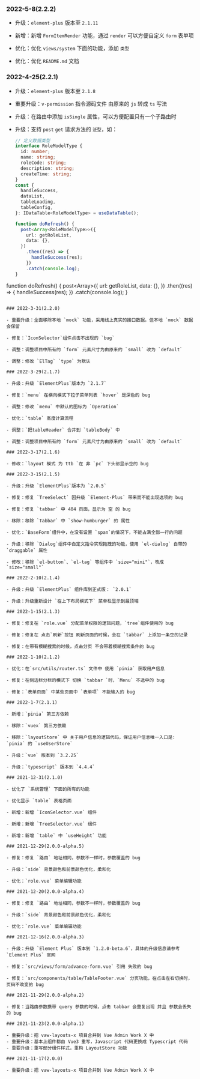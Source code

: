 ### 2022-5-8(2.2.2)

- 升级：`element-plus` 版本至 `2.1.11`

- 新增：新增 `FormItemRender` 功能，通过 `render` 可以方便自定义 `form` 表单项

- 优化：优化 `views/system` 下面的功能，添加 `类型`

- 优化：优化 `README.md` 文档

### 2022-4-25(2.2.1)

- 升级：`element-plus` 版本至 `2.1.8`

- 重要升级：`v-permission` 指令源码文件 由原来的 `js` 转成 `ts` 写法

- 升级：在路由中添加 `isSingle` 属性，可以方便配置只有一个子路由时

- 升级：支持 `post` `get` 请求方法的 `泛型`，如：

  ```ts
  // 定义数据类型
  interface RoleModelType {
    id: number;
    name: string;
    roleCode: string;
    description: string;
    createTime: string;
  }
  const {
    handleSuccess,
    dataList,
    tableLoading,
    tableConfig,
  }: IDataTable<RoleModelType> = useDataTable();

  function doRefresh() {
    post<Array<RoleModelType>>({
      url: getRoleList,
      data: {},
    })
      .then((res) => {
        handleSuccess(res);
      })
      .catch(console.log);
  }
  ```

function doRefresh() {
post<Array<RoleModelType>>({
url: getRoleList,
data: {},
})
.then((res) => {
handleSuccess(res);
})
.catch(console.log);
}

```

### 2022-3-31(2.2.0)

- 重要升级：全面移除本地 `mock` 功能，采用线上真实的接口数据。但本地 `mock` 数据会保留

- 修复：`IconSelector`组件点击不出现的 `bug`

- 调整：调整项目中所有的 `form` 元素尺寸为由原来的 `small` 改为 `default`

- 调整：修改 `ElTag` `type` 为默认

### 2022-3-29(2.1.7)

- 升级：升级 `ElementPlus`版本为 `2.1.7`

- 修复：`menu` 在横向模式下拉子菜单列表 `hover` 是深色的 bug

- 调整：修改 `menu` 中默认的图标为 `Operation`

- 优化：`table` 高度计算流程

- 调整：`把tableHeader` 合并到 `tableBody` 中

- 调整：调整项目中所有的 `form` 元素尺寸为由原来的 `small` 改为 `default`

### 2022-3-17(2.1.6)

- 修改：`layout 模式 为 ttb `在 非 `pc` 下头部显示空的 bug

### 2022-3-15(2.1.5)

- 升级：升级 `ElementPlus`版本为 `2.0.5`

- 修复：修复 `TreeSelect` 因升级 `Element-Plus` 带来而不能出现选项的 bug

- 修复：修复 `tabbar` 中 404 页面，显示为 空 的 bug

- 移除：移除 `Tabbar` 中 `show-humburger` 的 属性

- 优化：`BaseForm`组件中，在没有设置 `span`的情况下，不能占满全部一行的问题

- 升级：移除 `Dialog`组件中自定义指令实现拖拽的功能，使用 `el-dialog` 自带的 `draggable` 属性

- 修改：移除 `el-button`、`el-tag` 等组件中 `size="mini"`，改成 `size="small"`

### 2022-2-10(2.1.4)

- 升级：升级 `ElementPlus` 组件库到正式版： `2.0.1`

- 升级：升级重新设计 `在上下布局模式下` 菜单栏显示到最顶端

### 2022-1-15(2.1.3)

- 修复：修复在 `role.vue` 分配菜单权限的逻辑问题，`tree`组件使用的 bug

- 修复：修复在 点击`刷新`按钮 刷新页面的时候，会在 `tabbar` 上添加一条空的记录

- 修复：在带有模糊搜索的时候，点击分页 不会带着模糊搜索条件的 bug

### 2022-1-10(2.1.2)

- 优化：在`src/utils/router.ts` 文件中 使用 `pinia` 获取用户信息

- 修复：在侧边栏分栏的模式下 切换 `tabbar `时，`Menu` 不选中的 bug

- 修复：`表单页面` 中某些页面中 `表单项` 不能输入的 bug

### 2022-1-7(2.1.1)

- 新增：`pinia` 第三方依赖

- 移除：`vuex` 第三方依赖

- 移除：`layoutStore` 中 关于用户信息的逻辑代码，保证用户信息唯一入口是: `pinia` 的 `useUserStore`

- 升级：`vue` 版本到 `3.2.25`

- 升级：`typescript` 版本到 `4.4.4`

### 2021-12-31(2.1.0)

- 优化了 `系统管理` 下面的所有的功能

- 优化显示 `table` 表格页面

- 新增：新增 `IconSelector.vue` 组件

- 新增：新增 `TreeSelector.vue` 组件

- 新增：新增 `table` 中 `useHeight` 功能

### 2021-12-29(2.0.0-alpha.5)

- 修复：修复 `路由` 地址相同，参数不一样时，参数覆盖的 bug

- 升级：`side` 背景颜色和前景颜色优化，柔和化

- 优化：`role.vue` 菜单编辑功能

### 2021-12-20(2.0.0-alpha.4)

- 修复：修复 `路由` 地址相同，参数不一样时，参数覆盖的 bug

- 升级：`side` 背景颜色和前景颜色优化，柔和化

- 优化：`role.vue` 菜单编辑功能

### 2021-12-16(2.0.0-alpha.3)

- 升级：升级 `Element Plus` 版本到 `1.2.0-beta.6`，具体的升级信息请参考 `Element Plus` 官网

- 修复：`src/views/form/advance-form.vue` 引用 失败的 bug

- 修复：`src/components/table/TableFooter.vue` 分页功能，在点击左右切换时，页码不改变的 bug

### 2021-11-29(2.0.0-alpha.2)

- 修复：当路由参数携带 query 参数的时候，点击 tabbar 会重复出现 并且 参数会丢失的 bug

### 2021-11-23(2.0.0-alpha.1)

- 重要升级：把 vaw-layouts-x 项目合并到 Vue Admin Work X 中
- 重要升级：基本上组件都由 Vue3 重写，Javascript 代码更换成 Typescript 代码
- 重要升级：重写部分组件样式，重构 LayoutStore 功能

### 2021-11-17(2.0.0)

- 重要升级：把 vaw-layouts-x 项目合并到 Vue Admin Work X 中
```
